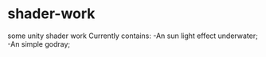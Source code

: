 # shader-work
some unity shader work
Currently contains:
-An sun light effect underwater;
-An simple godray;
